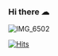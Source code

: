 ### Hi there ☁︎
![IMG_6502](https://user-images.githubusercontent.com/28584133/106469766-0d64dd80-64e3-11eb-964e-b50f1e54713a.JPG)
<!--
**wwjdtm/wwjdtm** is a ✨ _special_ ✨ repository because its `README.md` (this file) appears on your GitHub profile.

Here are some ideas to get you started:

- 🔭 I’m currently working on ...
- 🌱 I’m currently learning ...
- 👯 I’m looking to collaborate on ...
- 🤔 I’m looking for help with ...
- 💬 Ask me about ...
- 📫 How to reach me: ...
- 😄 Pronouns: ...
- ⚡ Fun fact: ...
-->

[![Hits](https://hits.seeyoufarm.com/api/count/incr/badge.svg?url=https%3A%2F%2Fgithub.com%2Fgjbae1212%2Fhit-counter&count_bg=%236D75D3&title_bg=%23212121&icon=ghostery.svg&icon_color=%23FFFFFF&title=hits&edge_flat=false)](https://hits.seeyoufarm.com)
